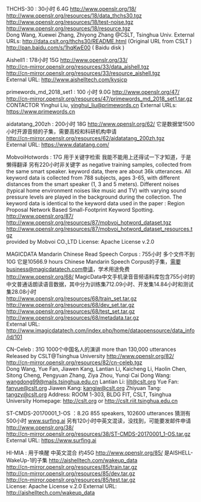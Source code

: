 THCHS-30 : 30小时 6.4G http://www.openslr.org/18/      
 http://www.openslr.org/resources/18/data_thchs30.tgz    
 http://www.openslr.org/resources/18/test-noise.tgz   
 http://www.openslr.org/resources/18/resource.tgz   
 Dong Wang, Xuewei Zhang, Zhiyong Zhang @CSLT, Tsinghua Univ.
 External URLs: 
 http://data.cslt.org/thchs30/README.html   (Original URL from CSLT ) 
 http://pan.baidu.com/s/1hqKwE00   ( Baidu disk ) 

Aishell1 : 178小时 15G http://www.openslr.org/33/     
 http://cn-mirror.openslr.org/resources/33/data_aishell.tgz   
 http://cn-mirror.openslr.org/resources/33/resource_aishell.tgz   
 External URL: http://www.aishelltech.com/kysjcp 

primewords_md_2018_set1 : 100 小时 9.0G http://www.openslr.org/47/      
 http://cn-mirror.openslr.org/resources/47/primewords_md_2018_set1.tar.gz   
 CONTACTOR Yinghui Liu, yinghui_liu@primewords.cn
 External URLs: https://www.primewords.cn

aidatatang_200zh : 200小时 18G http://www.openslr.org/62/   它是数据堂1500小时开源音频的子集，需要高校和科研机构申请       
 http://cn-mirror.openslr.org/resources/62/aidatatang_200zh.tgz   
 External URL: https://www.datatang.com/

MobvoiHotwords : 17G 用于关键字检索 我能不能用上还得试一下才知道，于是懒得翻译 另有220小时非关键字 as negative training samples, collected from the same smart speaker. keyword data,  there are about 36k utterances. All keyword data is collected from 788 subjects, ages 3-65, with different distances from the smart speaker (1, 3 and 5 meters). Different noises (typical home environment noises like music and TV) with varying sound pressure levels are played in the background during the collection. The keyword data is identical to the keyword data used in the paper : Region Proposal Network Based Small-Footprint Keyword Spotting. http://www.openslr.org/87/
 http://www.openslr.org/resources/87/mobvoi_hotword_dataset.tgz     
 http://www.openslr.org/resources/87/mobvoi_hotword_dataset_resources.tgz   
  provided by Mobvoi CO.,LTD
  License: Apache License v.2.0

MAGICDATA Mandarin Chinese Read Speech Corpus : 755小时 多个文件不到10G 它是10566.9 hours Chinese Mandarin Speech Corpus的子集，需要business@magicdatatech.com申请，学术用途免费  http://www.openslr.org/68/ MagicData中文手机录音音频语料库包含755小时的中文普通话朗读语音数据，其中分为训练集712.09小时、开发集14.84小时和测试集28.08小时  
 http://www.openslr.org/resources/68/train_set.tar.gz   
 http://www.openslr.org/resources/68/dev_set.tar.gz   
 http://www.openslr.org/resources/68/test_set.tar.gz   
 http://www.openslr.org/resources/68/metadata.tar.gz   
 External URL: http://www.imagicdatatech.com/index.php/home/dataopensource/data_info/id/101 

CN-Celeb : 31G 1000个中国名人的演讲 more than 130,000 utterances Released by CSLT@Tsinghua University http://www.openslr.org/82/   
 http://cn-mirror.openslr.org/resources/82/cn-celeb.tgz   
 Dong Wang, Yue Fan, Jiawen Kang, Lantian Li, Kaicheng Li, Haolin Chen, Sitong Cheng, Pengyuan Zhang, Ziya Zhou, Yunqi Cai
 Dong Wang: wangdong99@mails.tsinghua.edu.cn
 Lantian Li: lilt@cslt.org
 Yue Fan: fanyue@cslt.org
 Jiawen Kang: kangjw@cslt.org
 Zhiyuan Tang: tangzy@cslt.org
 Address: ROOM 1-303, BLDG FIT, CSLT, Tsinghua University
 Homepage: http://cslt.org or http://cslt.riit.tsinghua.edu.cn  

ST-CMDS-20170001_1-OS ：8.2G 855 speakers, 102600 utterances 猜测有500小时 www.surfing.ai 另有120小时中英文混读，没找到，可能要发邮件申请  http://www.openslr.org/38/    
 http://cn-mirror.openslr.org/resources/38/ST-CMDS-20170001_1-OS.tar.gz    
 External URL: https://www.surfing.ai  

HI-MIA : 用于唤醒 中英文混合 约45G http://www.openslr.org/85/ 是AISHELL-WakeUp-1的子集 http://aishelltech.com/wakeup_data     
 http://cn-mirror.openslr.org/resources/85/train.tar.gz   
 http://cn-mirror.openslr.org/resources/85/dev.tar.gz   
 http://cn-mirror.openslr.org/resources/85/test.tar.gz   
 License: Apache License v.2.0
 External URL: http://aishelltech.com/wakeup_data 
 
